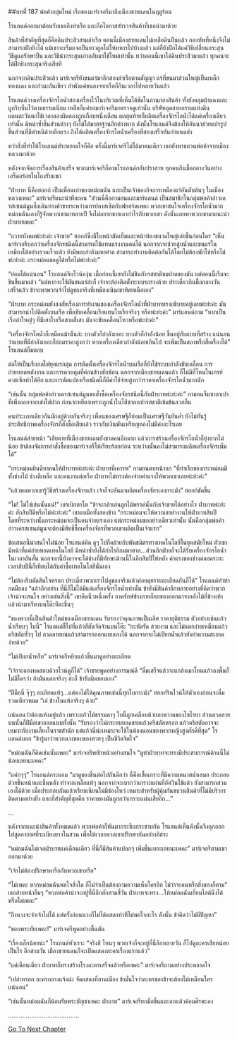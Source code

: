 ##บทที่ 187 พ่อค้ากลุ่มใหม่
เรือของมาร์เจอรีมาถึงเมืองชายแดนในฤดูร้อน


โรแลนด์ออกมาต้อนรับเธอถึงท่าเรือ และถือโอกาสสำรวจสินค้าที่เธอนำมาด้วย


สินค้าที่สำคัญที่สุดก็คือดินประสิวสามลำเรือ ตอนนี้เมืองชายแดนไม่เหลือดินปืนแล้ว กองทัพที่หนึ่งจึงไม่สามารถฝึกยิงได้ แม้เขาจะเริ่มแจกปืนยาวลูกโม่ให้ทหารไปบ้างแล้ว แต่ก็ยังฝึกได้แค่วิธีเปลี่ยนกระสุน วิธีดูแลรักษาปืน และวิธีนำกระสุนเก่ากลับมาใช้ใหม่เท่านั้น ทว่าตอนนี้เขาได้ดินประสิวมาแล้ว ทุกคนจะได้ฝึกยิงกระสุนจริงเสียที


นอกจากดินประสิวแล้ว มาร์เจอรียังขนแร่มาอีกสองลำเรือตามสัญญา แร่ที่ขนมาส่วนใหญ่เป็นเหล็ก ทองแดง และกำมะถันเขียว ลำพังแค่ขนลงจากเรือก็กินเวลาไปหลายวันแล้ว


โรแลนด์วางเครื่องจักรไอน้ำสองเครื่องไว้ในบริเวณที่เห็นได้ชัดในลานกองสินค้า ทั้งยังคลุมผ้าแดงและผูกริบบิ้นไว้ตามธรรมเนียม เหลือก็แค่รอมาร์เจอรีมาตรวจดูเท่านั้น บริษัทอุตสาหกรรมแห่งดินแดนตะวันตกใช้เวลาลองผิดลองถูกเกือบหนึ่งเดือน ผลสุดท้ายก็ผลิตเครื่องจักรไอน้ำได้แค่เครื่องเดียวเท่านั้น มิหนำซ้ำชิ้นส่วนต่างๆ ยังไม่ได้มาตรฐานอีกต่างหาก ดังนั้นโรแลนด์จึงต้องให้อันนาช่วยแปรรูปชิ้นส่วนที่มีตำหนิด้วยอีกแรง ถึงได้ผลิตเครื่องจักรไอน้ำเครื่องที่สองเสร็จทันกำหนดส่ง


ทว่าสิ่งที่ทำให้โรแลนด์ประหลาดใจก็คือ ครั้งนี้มาร์เจอรีไม่ได้มาคนเดียว เธอยังพาขบวนพ่อค้าจากเมืองหลวงมาด้วย


หลังจากจัดการเรื่องสินค้าเสร็จ พวกมาร์เจอรีก็ตามโรแลนด์กลับปราสาท ทุกคนกินมื้อกลางวันอย่างเอร็ดอร่อยในโถงรับแขก


“ฝ่าบาท นี่คือฮอกก์ เป็นเพื่อนเก่าของหม่อมฉัน และเป็นเจ้าของกิจการเหมืองแร่อันดับต้นๆ ในเมืองหลวงเพคะ” มาร์เจอรีแนะนำทีละคน “ส่วนนี่คือกามอนและมาร์แลนด์ เป็นสมาชิกในกลุ่มพ่อค้าอ่าวเครสเซนต์มูนซึ่งเดินทางค้าขายระหว่างเกรย์คาสเซิลกับฟยอร์ดเพคะ พวกเขาสนใจเครื่องจักรไอน้ำมาก หม่อมฉันเองก็รู้จักพวกเขามาหลายปี จึงไม่อยากขายเอากำไรกับพวกเขา ดังนั้นเลยพาพวกเขามาแนะนำฝ่าบาทเพคะ”


“ถวายบังคมพ่ะย่ะค่ะ เจ้าชาย” ฮอกก์ซึ่งมีใบหน้ามันเยิ้มและหน้าท้องขนาดใหญ่เอ่ยขึ้นก่อนใคร “เห็นมาร์เจอรีบอกว่าเครื่องจักรชนิดนี้สามารถใช้แทนแรงงานคนได้ นอกจากจะช่วยสูบน้ำและขนแร่ในเหมืองได้อย่างรวดเร็วแล้ว ยังมีพละกำลังมหาศาล สามารถทำงานติดต่อกันได้โดยไม่ต้องพักใช่หรือไม่พ่ะย่ะค่ะ กระหม่อมขอดูได้หรือไม่พ่ะย่ะค่ะ”


“ย่อมได้แน่นอน” โรแลนด์จิบไวน์องุ่น เมื่อก่อนนี้เขายังไม่ชินกับรสชาติขมฝาดของมัน แต่ตอนนี้เริ่มจะชินขึ้นมาแล้ว “แต่หากจะใช้มันขนแร่ล่ะก็ เจ้าจะต้องติดตั้งระบบรถรางด้วย ประเดี๋ยวกินมื้อกลางวันเสร็จแล้ว ข้าจะพาพวกเจ้าไปดูของจริงที่เหมืองเนินเขาทิศเหนือเอง”


“ฝ่าบาท กระหม่อมยังสงสัยเรื่องการทำงานของเครื่องจักรไอน้ำที่ฝ่าบาททรงอธิบายอยู่เลยพ่ะย่ะค่ะ มันสามารถนำไปติดตั้งบนเรือ เพื่อขับเคลื่อนเรือแทนใบเรือจริงๆ หรือพ่ะย่ะค่ะ” มาร์แลนด์ถาม “หากเป็นเรือลำใหญ่ๆ ที่มีเสาใบเรือสามสี่เสา มันจะขับเคลื่อนไหวหรือพ่ะย่ะค่ะ”


“เครื่องจักรไอน้ำก็เหมือนม้านั่นล่ะ บางตัวก็กำลังเยอะ บางตัวก็กำลังน้อย ขึ้นอยู่กับแบบที่สร้าง แน่นอนว่าแบบที่มีกำลังเยอะก็ย่อมราคาสูงกว่า หากเครื่องเดียวกำลังน้อยเกินไป จะเพิ่มเป็นสองหรือสี่เครื่องได้” โรแลนด์ยิ้มตอบ


ต่อให้เป็นเรือกลไฟยุคแรกสุด การติดตั้งเครื่องจักรไอน้ำบนเรือก็ยังใช้ระบบกำลังขับเคลื่อน การถ่ายทอดพลังงาน และการควบคุมที่ค่อนข้างซับซ้อน นอกจากเมืองชายแดนแล้ว ก็ไม่มีที่ไหนในเกรย์คาสเซิลทำได้อีก และการดัดแปลงเรือชนิดนี้ก็มีค่าใช้จ่ายสูงกว่าราคาเครื่องจักรไอน้ำมากนัก


“เช่นนั้น กลุ่มพ่อค้าอ่าวเครสเซนต์มูนขอสั่งซื้อเครื่องจักรชนิดนี้กับฝ่าบาทพ่ะย่ะค่ะ” กามอนจิ้มซาลาเปาที่เพิ่งออกจากเข่งใส่ปาก ก่อนจะหยีตาเพราะถูกน้ำในไส้ซาลาเปารสชาติเข้มข้นลวกลิ้น


คนประเภทเดียวกันมักอยู่ด้วยกันจริงๆ เพื่อนของเศรษฐีก็ย่อมเป็นเศรษฐีวันยันค่ำ ยังไม่ทันรู้ประสิทธิภาพเครื่องจักรก็สั่งซื้อเสียแล้ว ราวกับเงินพันเหรียญทองไม่มีค่าอะไรเลย


โรแลนด์ส่ายหน้า “เสียดายที่เมืองชายแดนยังขาดคนอีกมาก แล้วการสร้างเครื่องจักรไอน้ำก็ยุ่งยากไม่น้อย ข้าต้องจัดการคำสั่งซื้อของมาร์เจอรีให้เรียบร้อยก่อน ระหว่างนั้นคงไม่สามารถผลิตเครื่องจักรเพิ่มได้”


“กระหม่อมยินดีหาคนให้ฝ่าบาทพ่ะย่ะค่ะ ฝ่าบาทที่เคารพ” กามอนตบหน้าอก “ที่ท่าเรือของกระหม่อมมีทั้งช่างไม้ ช่างตีเหล็ก และคนงานต่อเรือ ฝ่าบาทไม่ทรงต้องจ่ายค่าแรงให้พวกเขาเลยพ่ะย่ะค่ะ”


“แล้วพอพวกเขารู้วิธีสร้างเครื่องจักรแล้ว เจ้าก็จะหันมาผลิตเครื่องจักรเองกระมัง” ฮอกก์ขัดขึ้น


“ไม่! ไม่ใช่เช่นนั้นแน่!” เขาเบิกตาโต “ข้าจะกล้าเล่นลูกไม้พรรค์นั้นกับเจ้าชายได้อย่างไร ฝ่าบาทพ่ะย่ะค่ะ สักสิบปีดีหรือไม่พ่ะย่ะค่ะ” เขาแบมือทั้งสองข้าง “กระหม่อมจะให้พวกเขาทำงานให้ฝ่าบาทสิบปี โดยที่ระหว่างนั้นกระหม่อมจะเป็นคนจ่ายแรงเอง แต่กระหม่อมขออย่างเดียวเท่านั้น นั่นคือกลุ่มพ่อค้าอ่าวเครสเซนต์มูนจะต้องมีสิทธิ์ซื้อเครื่องจักรที่พวกเขาผลิตเป็นเจ้าแรก”


ข้อเสนอนี้น่าสนใจไม่น้อย โรแลนด์คิด ดูๆ ไปก็คล้ายกับพันธมิตรทางเทคโนโลยีในยุคสมัยใหม่ ตัวเขามีหน้าที่แค่ถ่ายทอดเทคโนโลยี มิหนำซ้ำยังได้กำไรอีกมหาศาล...ส่วนอีกฝ่ายก็จะได้รับเครื่องจักรไอน้ำในเวลาอันสั้น นอกจากนี้ยังอาจจะได้ช่างที่มีทักษะด้านนี้ในอีกสิบปีให้หลัง ค่าแรงของช่างตลอดระยะเวลาสิบปีนี้ก็เทียบได้กับค่าซื้อเทคโนโลยีนั่นเอง


“ไม่ต้องรีบตัดสินใจหรอก ประเดี๋ยวพวกเราไปดูของจริงแล้วค่อยคุยรายละเอียดกันก็ได้” โรแลนด์ทำท่ากดมือลง “แล้วอีกอย่าง ที่นี่ก็ไม่ได้มีแค่เครื่องจักรไอน้ำเท่านั้น ข้ายังมีสินค้าอีกหลายอย่างที่คิดว่าพวกเจ้าน่าจะสนใจ อย่างเช่นสิ่งนี้” เขาดีดนิ้วหนึ่งครั้ง องครักษ์ข้างกายก็ยกของออกมาจากลังไม้ที่ข้างเท้า แล้วนำมาเรียงบนโต๊ะทีละชิ้นๆ


“ของพวกนี้เป็นสินค้าใหม่ของเมืองชายแดน รับรองว่าคุณภาพเป็นเลิศ ราคายุติธรรม ตัวอย่างเช่นแก้วน้ำเรียบๆ ใบนี้” โรแลนด์ชี้ไปที่แก้วสีสันจัดจ้านบนโต๊ะ “กะทัดรัด สวยงาม และไม่แตกง่ายเหมือนแก้วคริสตัลทั่วๆ ไป ลวดลายบนแก้วสามารถออกแบบเองได้ นอกจากจะไม่เปียกน้ำแล้วยังทำความสะอาดง่ายด้วย”


“ไม่เปียกน้ำหรือ” มาร์เจอรีหยิบแก้วขึ้นมาดูอย่างละเอียด


“เจ้าจะลองทดสอบด้วยไวน์ดูก็ได้” เจ้าชายพูดอย่างอารมณ์ดี “ดื่มเสร็จแล้วจะแกล้งเมาโยนแก้วลงพื้นก็ไม่มีใครว่า ถ้ามันแตกจริงๆ ล่ะก็ ข้ารับผิดชอบเอง”


“ฝีมือนี่ จุ๊ๆๆ ละเอียดแท้ๆ...แต่คงไม่ได้คุณภาพเช่นนี้ทุกใบกระมัง” ฮอกก์รินไวน์ให้ตัวเองก่อนจะดื่มรวดเดียวหมด “เอ๋ ข้างในแห้งจริงๆ ด้วย”


แน่นอนว่าต้องแห้งอยู่แล้ว เพราะแก้วไม้ธรรมดาๆ ใบนี้ถูกเคลือบด้วยภาพวาดของโซโรยา ส่วนลวดลายบนนั้นก็ฝีมือเขาออกแบบทั้งนั้น “รับรองว่าไม่กระทบยอดขายแก้วคริสตัลหรอก แก้วคริสตัลอาจจะเหมาะกับงานเลี้ยงในราชสำนัก แต่แก้วนี่น่ะเหมาะจะใช้ในห้องนอนของพวกหญิงสูงศักดิ์ที่สุด” โรแลนด์บอก “ข้ารู้มาว่าพวกนางชอบของสวยๆ เป็นชีวิตจิตใจ”


“หม่อมฉันก็คิดเช่นนั้นเพคะ” มาร์เจอรีพยักหน้าอย่างสนใจ “ดูท่าฝ่าบาทจะทรงมีประสบการณ์ด้านนี้ไม่น้อยเลยนะเพคะ”


“แค่กๆๆ” โรแลนด์กระแอม “มาดูของชิ้นต่อไปกันดีกว่า นี่คือเสื้อเกราะที่มีความหนาสม่ำเสมอ ประกอบด้วยชิ้นหน้าและชิ้นหลัง ทำจากเหล็กแท้ๆ นอกจากจะเบากว่าเกราะแผ่นที่อัศวินใช้แล้ว ยังสามารถสวมเองได้ด้วย เมื่อประกอบกันแล้วเรียบเนียนไม่มีช่องโหว่ เหมาะสำหรับผู้คุ้มกันขบวนสินค้าที่ไม่มีบริวารติดตามอย่างยิ่ง และที่สำคัญที่สุดคือ ราคาของมันถูกกว่าเกราะแผ่นเสียอีก...”


...


หลังจากแนะนำสินค้าทั้งหมดแล้ว พวกพ่อค้าก็หันมากระซิบกระซาบกัน โรแลนด์เห็นดังนั้นจึงลุกออกไปสูดอากาศที่ระเบียงยาวในสวน เพื่อให้เวลาพวกเขาปรึกษากันอย่างอิสระ


“หม่อมฉันไม่เจอฝ่าบาทแค่เดือนเดียว ที่นี่ก็มีสินค้าแปลกๆ เพิ่มขึ้นเยอะเลยนะเพคะ” มาร์เจอรีตามเขาออกมาด้วย


“เจ้าไม่ต้องปรึกษาหารือกับพวกเขาหรือ”


“ไม่เพคะ หากหม่อมฉันพอใจสิ่งใด ก็ไม่จำเป็นต้องถามความเห็นใครอีก ไม่ว่าจะคนหรือสิ่งของก็ตาม” เธอส่ายหน้ายิ้มๆ “พวกพ่อค้าน่าจะอยู่ที่นี่อีกสักสามสี่วัน ฝ่าบาทจะทรง...ให้หม่อมฉันเยี่ยมไลต์นิ่งได้หรือไม่เพคะ”


“ถึงนางจะจำเจ้าไม่ได้ แต่ครั้งก่อนนางก็ไม่ได้แสดงท่าทีไม่พอใจอะไร ดังนั้น ข้าคิดว่าไม่มีปัญหา”


“ขอบพระทัยเพคะ!” มาร์เจอรีพูดอย่างตื้นตัน


“เรื่องเล็กน้อยน่ะ” โรแลนด์หัวเราะ “จริงสิ ไหนๆ พวกเจ้าก็จะอยู่ที่นี่อีกหลายวัน ก็ไปดูละครเสียหน่อยเป็นไร อีกสามวัน เมืองชายแดนก็จะเปิดแสดงละครเรื่องแรกแล้ว”


“แค่เดือนเดียว ฝ่าบาทก็ทรงสร้างโรงละครเสร็จแล้วหรือเพคะ” มาร์เจอรีถามอย่างประหลาดใจ


“เปล่าหรอก ละครกลางแจ้งน่ะ จัดแสดงที่ลานเมือง ข้ามั่นใจว่าละครของข้าจะต้องไม่เหมือนใครแน่นอน”


“เช่นนั้นหม่อมฉันก็น้อมรับพระบัญชาเพคะ ฝ่าบาท” มาร์เจอรียกมือขึ้นแตะอกแล้วค้อมศีรษะลง


........................................




[Go To Next Chapter]( ./100.md)